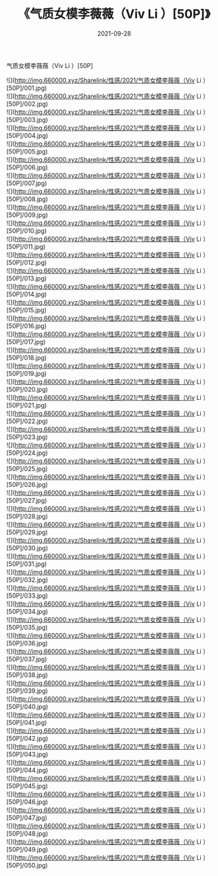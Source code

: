﻿---
layout: post
title:  《气质女模李薇薇（Viv Li ）[50P]》
date:   2021-09-28
img: http://img.660000.xyz/Sharelink/性感/2021/气质女模李薇薇（Viv Li ）[50P]/000.jpg
categories: [美女, 清纯, 唯美]
---

气质女模李薇薇（Viv Li ）[50P]

  ![](http://img.660000.xyz/Sharelink/性感/2021/气质女模李薇薇（Viv Li ）[50P]/001.jpg) <br> ![](http://img.660000.xyz/Sharelink/性感/2021/气质女模李薇薇（Viv Li ）[50P]/002.jpg) <br> ![](http://img.660000.xyz/Sharelink/性感/2021/气质女模李薇薇（Viv Li ）[50P]/003.jpg) <br> ![](http://img.660000.xyz/Sharelink/性感/2021/气质女模李薇薇（Viv Li ）[50P]/004.jpg) <br> ![](http://img.660000.xyz/Sharelink/性感/2021/气质女模李薇薇（Viv Li ）[50P]/005.jpg) <br> ![](http://img.660000.xyz/Sharelink/性感/2021/气质女模李薇薇（Viv Li ）[50P]/006.jpg) <br> ![](http://img.660000.xyz/Sharelink/性感/2021/气质女模李薇薇（Viv Li ）[50P]/007.jpg) <br> ![](http://img.660000.xyz/Sharelink/性感/2021/气质女模李薇薇（Viv Li ）[50P]/008.jpg) <br> ![](http://img.660000.xyz/Sharelink/性感/2021/气质女模李薇薇（Viv Li ）[50P]/009.jpg) <br> ![](http://img.660000.xyz/Sharelink/性感/2021/气质女模李薇薇（Viv Li ）[50P]/010.jpg) <br> ![](http://img.660000.xyz/Sharelink/性感/2021/气质女模李薇薇（Viv Li ）[50P]/011.jpg) <br> ![](http://img.660000.xyz/Sharelink/性感/2021/气质女模李薇薇（Viv Li ）[50P]/012.jpg) <br> ![](http://img.660000.xyz/Sharelink/性感/2021/气质女模李薇薇（Viv Li ）[50P]/013.jpg) <br> ![](http://img.660000.xyz/Sharelink/性感/2021/气质女模李薇薇（Viv Li ）[50P]/014.jpg) <br> ![](http://img.660000.xyz/Sharelink/性感/2021/气质女模李薇薇（Viv Li ）[50P]/015.jpg) <br> ![](http://img.660000.xyz/Sharelink/性感/2021/气质女模李薇薇（Viv Li ）[50P]/016.jpg) <br> ![](http://img.660000.xyz/Sharelink/性感/2021/气质女模李薇薇（Viv Li ）[50P]/017.jpg) <br> ![](http://img.660000.xyz/Sharelink/性感/2021/气质女模李薇薇（Viv Li ）[50P]/018.jpg) <br> ![](http://img.660000.xyz/Sharelink/性感/2021/气质女模李薇薇（Viv Li ）[50P]/019.jpg) <br> ![](http://img.660000.xyz/Sharelink/性感/2021/气质女模李薇薇（Viv Li ）[50P]/020.jpg) <br> ![](http://img.660000.xyz/Sharelink/性感/2021/气质女模李薇薇（Viv Li ）[50P]/021.jpg) <br> ![](http://img.660000.xyz/Sharelink/性感/2021/气质女模李薇薇（Viv Li ）[50P]/022.jpg) <br> ![](http://img.660000.xyz/Sharelink/性感/2021/气质女模李薇薇（Viv Li ）[50P]/023.jpg) <br> ![](http://img.660000.xyz/Sharelink/性感/2021/气质女模李薇薇（Viv Li ）[50P]/024.jpg) <br> ![](http://img.660000.xyz/Sharelink/性感/2021/气质女模李薇薇（Viv Li ）[50P]/025.jpg) <br> ![](http://img.660000.xyz/Sharelink/性感/2021/气质女模李薇薇（Viv Li ）[50P]/026.jpg) <br> ![](http://img.660000.xyz/Sharelink/性感/2021/气质女模李薇薇（Viv Li ）[50P]/027.jpg) <br> ![](http://img.660000.xyz/Sharelink/性感/2021/气质女模李薇薇（Viv Li ）[50P]/028.jpg) <br> ![](http://img.660000.xyz/Sharelink/性感/2021/气质女模李薇薇（Viv Li ）[50P]/029.jpg) <br> ![](http://img.660000.xyz/Sharelink/性感/2021/气质女模李薇薇（Viv Li ）[50P]/030.jpg) <br> ![](http://img.660000.xyz/Sharelink/性感/2021/气质女模李薇薇（Viv Li ）[50P]/031.jpg) <br> ![](http://img.660000.xyz/Sharelink/性感/2021/气质女模李薇薇（Viv Li ）[50P]/032.jpg) <br> ![](http://img.660000.xyz/Sharelink/性感/2021/气质女模李薇薇（Viv Li ）[50P]/033.jpg) <br> ![](http://img.660000.xyz/Sharelink/性感/2021/气质女模李薇薇（Viv Li ）[50P]/034.jpg) <br> ![](http://img.660000.xyz/Sharelink/性感/2021/气质女模李薇薇（Viv Li ）[50P]/035.jpg) <br> ![](http://img.660000.xyz/Sharelink/性感/2021/气质女模李薇薇（Viv Li ）[50P]/036.jpg) <br> ![](http://img.660000.xyz/Sharelink/性感/2021/气质女模李薇薇（Viv Li ）[50P]/037.jpg) <br> ![](http://img.660000.xyz/Sharelink/性感/2021/气质女模李薇薇（Viv Li ）[50P]/038.jpg) <br> ![](http://img.660000.xyz/Sharelink/性感/2021/气质女模李薇薇（Viv Li ）[50P]/039.jpg) <br> ![](http://img.660000.xyz/Sharelink/性感/2021/气质女模李薇薇（Viv Li ）[50P]/040.jpg) <br> ![](http://img.660000.xyz/Sharelink/性感/2021/气质女模李薇薇（Viv Li ）[50P]/041.jpg) <br> ![](http://img.660000.xyz/Sharelink/性感/2021/气质女模李薇薇（Viv Li ）[50P]/042.jpg) <br> ![](http://img.660000.xyz/Sharelink/性感/2021/气质女模李薇薇（Viv Li ）[50P]/043.jpg) <br> ![](http://img.660000.xyz/Sharelink/性感/2021/气质女模李薇薇（Viv Li ）[50P]/044.jpg) <br> ![](http://img.660000.xyz/Sharelink/性感/2021/气质女模李薇薇（Viv Li ）[50P]/045.jpg) <br> ![](http://img.660000.xyz/Sharelink/性感/2021/气质女模李薇薇（Viv Li ）[50P]/046.jpg) <br> ![](http://img.660000.xyz/Sharelink/性感/2021/气质女模李薇薇（Viv Li ）[50P]/047.jpg) <br> ![](http://img.660000.xyz/Sharelink/性感/2021/气质女模李薇薇（Viv Li ）[50P]/048.jpg) <br> ![](http://img.660000.xyz/Sharelink/性感/2021/气质女模李薇薇（Viv Li ）[50P]/049.jpg) <br> ![](http://img.660000.xyz/Sharelink/性感/2021/气质女模李薇薇（Viv Li ）[50P]/050.jpg) <br>